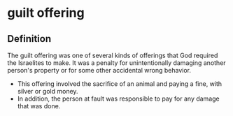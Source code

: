 # guilt offering

## Definition

The guilt offering was one of several kinds of offerings that God required the Israelites to make. It was a penalty for unintentionally damaging another person's property or for some other accidental wrong behavior.

* This offering involved the sacrifice of an animal and paying a fine, with silver or gold money.
* In addition, the person at fault was responsible to pay for any damage that was done.